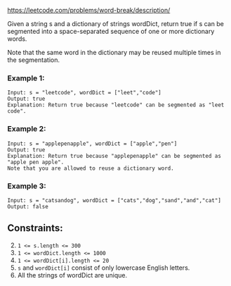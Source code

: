 
https://leetcode.com/problems/word-break/description/

Given a string s and a dictionary of strings wordDict, return true if s can be segmented into a space-separated sequence of one or more dictionary words.

Note that the same word in the dictionary may be reused multiple times in the segmentation.

 
### Example 1:
```
Input: s = "leetcode", wordDict = ["leet","code"]
Output: true
Explanation: Return true because "leetcode" can be segmented as "leet code".
```

### Example 2:
```
Input: s = "applepenapple", wordDict = ["apple","pen"]
Output: true
Explanation: Return true because "applepenapple" can be segmented as "apple pen apple".
Note that you are allowed to reuse a dictionary word.
```

### Example 3:
```
Input: s = "catsandog", wordDict = ["cats","dog","sand","and","cat"]
Output: false
```
 
## Constraints:

2. `1 <= s.length <= 300`
2. `1 <= wordDict.length <= 1000`
2. `1 <= wordDict[i].length <= 20`
2. `s` and `wordDict[i]` consist of only lowercase English letters.
2. All the strings of wordDict are unique.